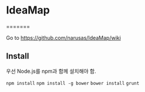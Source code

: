 # IdeaMap
=======

Go to https://github.com/narusas/IdeaMap/wiki


## Install
우선 Node.js를 npm과 함께 설치해야 함. 

`npm install`
`npm install -g bower`
`bower install`
`grunt`